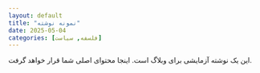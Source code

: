 ```yaml
---
layout: default
title: "نمونه نوشته"
date: 2025-05-04
categories: [فلسفه, سیاست]
---
```


این یک نوشته آزمایشی برای وبلاگ است. اینجا محتوای اصلی شما قرار خواهد گرفت.
